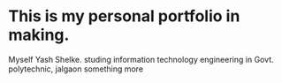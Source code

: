 # This is my personal portfolio in making.

Myself Yash Shelke.
studing information technology engineering in Govt. polytechnic, jalgaon
something more

